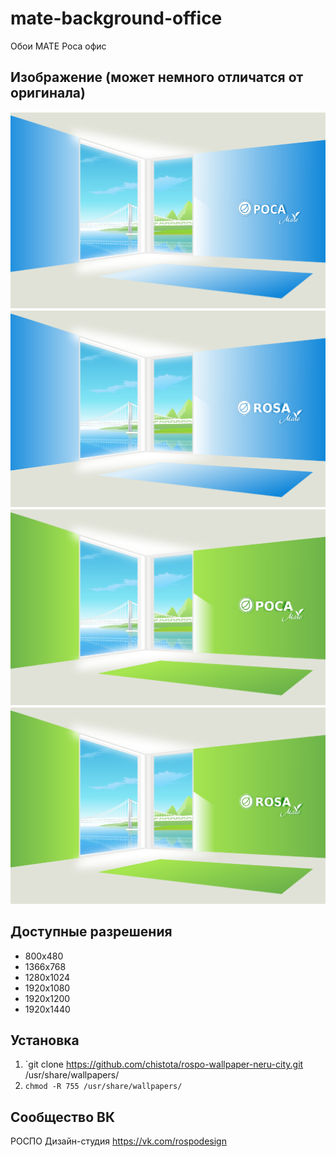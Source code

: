 mate-background-office
======================

Обои MATE Роса офис 

## Изображение (может немного отличатся от оригинала)

![Screenshot](screenshot1.svg)
![Screenshot](screenshot2.svg)
![Screenshot](screenshot3.svg)
![Screenshot](screenshot4.svg)

## Доступные разрешения

* 800x480
* 1366x768
* 1280x1024
* 1920x1080
* 1920x1200
* 1920x1440

## Установка

1. `git clone https://github.com/chistota/rospo-wallpaper-neru-city.git /usr/share/wallpapers/
2. `chmod -R 755 /usr/share/wallpapers/`

## Сообщество ВК
РОСПО Дизайн-студия
https://vk.com/rospodesign
